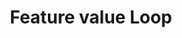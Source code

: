 ---
layout: loop
title: Feature value Loop
description: Feature value loop lists feature availabilities.
sidebar: loop
subnav: loop_feature_value
uses_global_argument: true
returns_global_outputs: { countable : true, timestampable : true, versionable : false }
type: feature_value
arguments :
    - {name: "feature", description: "A single feature id.", example: "feature=\"2\"", mandatory: "true"}
    - {name: "product", description: "A single product id.", example: "product=\"9\"", mandatory: "true"}
    - {name: "feature_availability", description: "A single or a list of feature availability ids.", example: "feature_availability=\"2,5\""}
    - {name: "exclude_feature_availability", description: "A boolean value to return only features with feature availability (no personal value).", example: "feature_availability=\"2,5\""}
    - {name: "exclude_personal_values", description: "A boolean value to return only features with personal value (no feature availability).", example: "exclude_personal_values=\"3,8\""}
    - {
            name: "order", description: "A list of values", example: "order=\"alpha_reverse\"", default: "manual",
            expected_values: [
                {name: "alpha",             description: "alphabetical order on title"},
                {name: "alpha_reverse",     description: "reverse alphabetical order on title"},
                {name: "manual",            description: ""},
                {name: "manual_reverse",    description: ""}
            ]
          }

outputs :
    - {name: "#ID", description: "the feature value id"}
    - {name: "#PERSONAL_VALUE", description: "the feature personal text value (in cas no feature availability exists for the feature)"}
    - {name: "#TITLE", description: "the feature availability title"}
    - {name: "#CHAPO", description: "the feature availability chapo"}
    - {name: "#DESCRIPTION", description: "the feature availability description"}
    - {name: "#POSTSCRIPTUM", description: "the feature availability postscriptum"}
---
